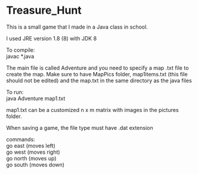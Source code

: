 # Treasure_Hunt
This is a small game that I made in a Java class in school.

I used JRE version 1.8 (8) with JDK 8<br />

To compile:<br />
javac *.java<br />

The main file is called Adventure and you need to specify a map .txt file to create the map.
Make sure to have MapPics folder, map1items.txt (this file should not be edited) and the map.txt in the same directory as the java files

To run:<br />
java Adventure map1.txt<br />

map1.txt can be a customized n x m matrix with images in the pictures folder.<br />

When saving a game, the file type must have .dat extension<br />

commands:<br />
go east (moves left)<br />
go west (moves right)<br />
go north (moves up)<br />
go south (moves down)<br />
